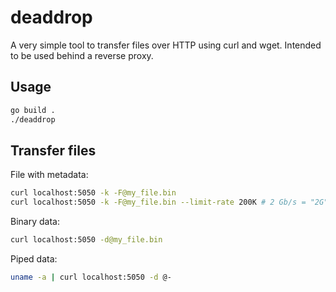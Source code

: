 # deaddrop

A very simple tool to transfer files over HTTP using curl and wget. Intended to be used behind a reverse proxy.

## Usage
```bash
go build .
./deaddrop
```

## Transfer files
File with metadata: 
```bash
curl localhost:5050 -k -F@my_file.bin
curl localhost:5050 -k -F@my_file.bin --limit-rate 200K # 2 Gb/s = "2G", 3 Mb/s = "3M", 30 Kb/s = "30K"
```

Binary data: 
```bash
curl localhost:5050 -d@my_file.bin
```

Piped data: 

```bash
uname -a | curl localhost:5050 -d @-
```